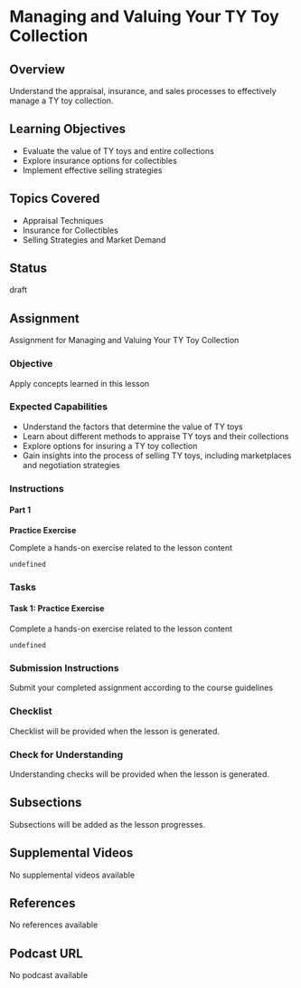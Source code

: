 # Managing and Valuing Your TY Toy Collection

## Overview

Understand the appraisal, insurance, and sales processes to effectively manage a TY toy collection.

## Learning Objectives

- Evaluate the value of TY toys and entire collections
- Explore insurance options for collectibles
- Implement effective selling strategies

## Topics Covered

- Appraisal Techniques
- Insurance for Collectibles
- Selling Strategies and Market Demand

## Status

draft

## Assignment

Assignment for Managing and Valuing Your TY Toy Collection

### Objective

Apply concepts learned in this lesson

### Expected Capabilities

- Understand the factors that determine the value of TY toys
- Learn about different methods to appraise TY toys and their collections
- Explore options for insuring a TY toy collection
- Gain insights into the process of selling TY toys, including marketplaces and negotiation strategies

### Instructions

#### Part 1

**Practice Exercise**

Complete a hands-on exercise related to the lesson content

```
undefined
```

### Tasks

#### Task 1: Practice Exercise

Complete a hands-on exercise related to the lesson content

```
undefined
```

### Submission Instructions

Submit your completed assignment according to the course guidelines

### Checklist

Checklist will be provided when the lesson is generated.

### Check for Understanding

Understanding checks will be provided when the lesson is generated.

## Subsections

Subsections will be added as the lesson progresses.

## Supplemental Videos

No supplemental videos available

## References

No references available

## Podcast URL

No podcast available